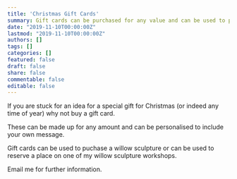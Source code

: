 ```yaml
---
title: 'Christmas Gift Cards'
summary: Gift cards can be purchased for any value and can be used to purchase sculptures or to reserve a place on a willow sculpture workshop.
date: "2019-11-10T00:00:00Z"
lastmod: "2019-11-10T00:00:00Z"
authors: []
tags: []
categories: []
featured: false
draft: false
share: false
commentable: false
editable: false
---
```


If you are stuck for an idea for a special gift for Christmas (or indeed any time of year) why not buy a gift card.

These can be made up for any amount and can be personalised to include your own message.

Gift cards can be used to puchase a willow sculpture or can be used to reserve a place on one of my willow sculpture workshops.

Email me for further information.
